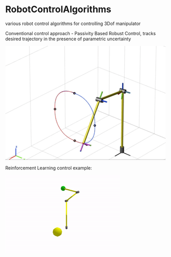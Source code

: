 # RobotControlAlgorithms
various robot control algorithms for controlling 3Dof manipulator


Conventional control approach - Passivity Based Robust Control, tracks desired trajectory in the presence of parametric uncertainty 




 ![Passivity Based Robust Control](robust_passive.gif) 





Reinforcement Learning control example:


![Reinforcement Learning control](reinforcement_learning_control.gif) 







